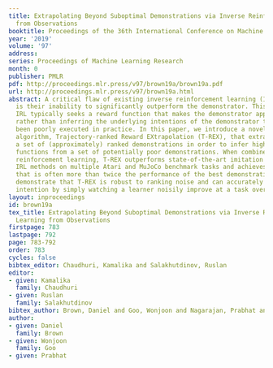 ```yaml
---
title: Extrapolating Beyond Suboptimal Demonstrations via Inverse Reinforcement Learning
  from Observations
booktitle: Proceedings of the 36th International Conference on Machine Learning
year: '2019'
volume: '97'
address: 
series: Proceedings of Machine Learning Research
month: 0
publisher: PMLR
pdf: http://proceedings.mlr.press/v97/brown19a/brown19a.pdf
url: http://proceedings.mlr.press/v97/brown19a.html
abstract: A critical flaw of existing inverse reinforcement learning (IRL) methods
  is their inability to significantly outperform the demonstrator. This is because
  IRL typically seeks a reward function that makes the demonstrator appear near-optimal,
  rather than inferring the underlying intentions of the demonstrator that may have
  been poorly executed in practice. In this paper, we introduce a novel reward-learning-from-observation
  algorithm, Trajectory-ranked Reward EXtrapolation (T-REX), that extrapolates beyond
  a set of (approximately) ranked demonstrations in order to infer high-quality reward
  functions from a set of potentially poor demonstrations. When combined with deep
  reinforcement learning, T-REX outperforms state-of-the-art imitation learning and
  IRL methods on multiple Atari and MuJoCo benchmark tasks and achieves performance
  that is often more than twice the performance of the best demonstration. We also
  demonstrate that T-REX is robust to ranking noise and can accurately extrapolate
  intention by simply watching a learner noisily improve at a task over time.
layout: inproceedings
id: brown19a
tex_title: Extrapolating Beyond Suboptimal Demonstrations via Inverse Reinforcement
  Learning from Observations
firstpage: 783
lastpage: 792
page: 783-792
order: 783
cycles: false
bibtex_editor: Chaudhuri, Kamalika and Salakhutdinov, Ruslan
editor:
- given: Kamalika
  family: Chaudhuri
- given: Ruslan
  family: Salakhutdinov
bibtex_author: Brown, Daniel and Goo, Wonjoon and Nagarajan, Prabhat and Niekum, Scott
author:
- given: Daniel
  family: Brown
- given: Wonjoon
  family: Goo
- given: Prabhat
  family: Nagarajan
- given: Scott
  family: Niekum
date: 2019-05-24
container-title: Proceedings of the 36th International Conference on Machine Learning
genre: inproceedings
issued:
  date-parts:
  - 2019
  - 5
  - 24
extras:
- label: Supplementary PDF
  link: http://proceedings.mlr.press/v97/brown19a/brown19a-supp.pdf
- label: Code
  link: https://github.com/hiwonjoon/ICML2019-TREX
# Format based on citeproc: http://blog.martinfenner.org/2013/07/30/citeproc-yaml-for-bibliographies/
---
```

